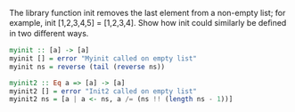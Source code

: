 The library function init removes the last element from a non-empty list; for example, init [1,2,3,4,5] = [1,2,3,4]. Show how init could similarly be deﬁned in two diﬀerent ways.
```haskell
myinit :: [a] -> [a]
myinit [] = error "Myinit called on empty list"
myinit ns = reverse (tail (reverse ns))

myinit2 :: Eq a => [a] -> [a]
myinit2 [] = error "Init2 called on empty list"
myinit2 ns = [a | a <- ns, a /= (ns !! (length ns - 1))]
```